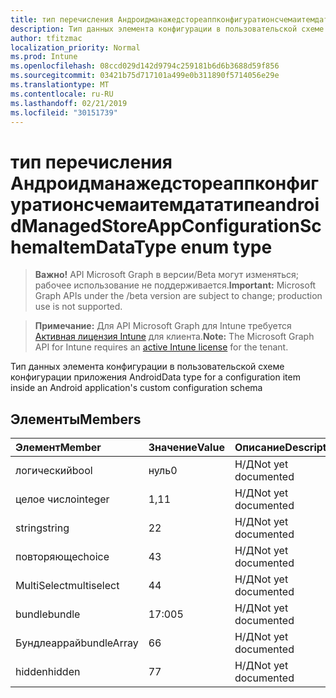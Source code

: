```yaml
---
title: тип перечисления Андроидманажедстореаппконфигуратионсчемаитемдататипе
description: Тип данных элемента конфигурации в пользовательской схеме конфигурации приложения Android
author: tfitzmac
localization_priority: Normal
ms.prod: Intune
ms.openlocfilehash: 08ccd029d142d9794c259181b6d6b3688d59f856
ms.sourcegitcommit: 03421b75d717101a499e0b311890f5714056e29e
ms.translationtype: MT
ms.contentlocale: ru-RU
ms.lasthandoff: 02/21/2019
ms.locfileid: "30151739"
---
```

# <a name="androidmanagedstoreappconfigurationschemaitemdatatype-enum-type"></a><span data-ttu-id="c6b61-103">тип перечисления Андроидманажедстореаппконфигуратионсчемаитемдататипе</span><span class="sxs-lookup"><span data-stu-id="c6b61-103">androidManagedStoreAppConfigurationSchemaItemDataType enum type</span></span>

> <span data-ttu-id="c6b61-104">**Важно!** API Microsoft Graph в версии/Beta могут изменяться; рабочее использование не поддерживается.</span><span class="sxs-lookup"><span data-stu-id="c6b61-104">**Important:** Microsoft Graph APIs under the /beta version are subject to change; production use is not supported.</span></span>

> <span data-ttu-id="c6b61-105">**Примечание:** Для API Microsoft Graph для Intune требуется [Активная лицензия Intune](https://go.microsoft.com/fwlink/?linkid=839381) для клиента.</span><span class="sxs-lookup"><span data-stu-id="c6b61-105">**Note:** The Microsoft Graph API for Intune requires an [active Intune license](https://go.microsoft.com/fwlink/?linkid=839381) for the tenant.</span></span>

<span data-ttu-id="c6b61-106">Тип данных элемента конфигурации в пользовательской схеме конфигурации приложения Android</span><span class="sxs-lookup"><span data-stu-id="c6b61-106">Data type for a configuration item inside an Android application's custom configuration schema</span></span>

## <a name="members"></a><span data-ttu-id="c6b61-107">Элементы</span><span class="sxs-lookup"><span data-stu-id="c6b61-107">Members</span></span>
|<span data-ttu-id="c6b61-108">Элемент</span><span class="sxs-lookup"><span data-stu-id="c6b61-108">Member</span></span>|<span data-ttu-id="c6b61-109">Значение</span><span class="sxs-lookup"><span data-stu-id="c6b61-109">Value</span></span>|<span data-ttu-id="c6b61-110">Описание</span><span class="sxs-lookup"><span data-stu-id="c6b61-110">Description</span></span>|
|:---|:---|:---|
|<span data-ttu-id="c6b61-111">логический</span><span class="sxs-lookup"><span data-stu-id="c6b61-111">bool</span></span>|<span data-ttu-id="c6b61-112">нуль</span><span class="sxs-lookup"><span data-stu-id="c6b61-112">0</span></span>|<span data-ttu-id="c6b61-113">Н/Д</span><span class="sxs-lookup"><span data-stu-id="c6b61-113">Not yet documented</span></span>|
|<span data-ttu-id="c6b61-114">целое число</span><span class="sxs-lookup"><span data-stu-id="c6b61-114">integer</span></span>|<span data-ttu-id="c6b61-115">1,1</span><span class="sxs-lookup"><span data-stu-id="c6b61-115">1</span></span>|<span data-ttu-id="c6b61-116">Н/Д</span><span class="sxs-lookup"><span data-stu-id="c6b61-116">Not yet documented</span></span>|
|<span data-ttu-id="c6b61-117">string</span><span class="sxs-lookup"><span data-stu-id="c6b61-117">string</span></span>|<span data-ttu-id="c6b61-118">2</span><span class="sxs-lookup"><span data-stu-id="c6b61-118">2</span></span>|<span data-ttu-id="c6b61-119">Н/Д</span><span class="sxs-lookup"><span data-stu-id="c6b61-119">Not yet documented</span></span>|
|<span data-ttu-id="c6b61-120">повторяюще</span><span class="sxs-lookup"><span data-stu-id="c6b61-120">choice</span></span>|<span data-ttu-id="c6b61-121">4</span><span class="sxs-lookup"><span data-stu-id="c6b61-121">3</span></span>|<span data-ttu-id="c6b61-122">Н/Д</span><span class="sxs-lookup"><span data-stu-id="c6b61-122">Not yet documented</span></span>|
|<span data-ttu-id="c6b61-123">MultiSelect</span><span class="sxs-lookup"><span data-stu-id="c6b61-123">multiselect</span></span>|<span data-ttu-id="c6b61-124">4</span><span class="sxs-lookup"><span data-stu-id="c6b61-124">4</span></span>|<span data-ttu-id="c6b61-125">Н/Д</span><span class="sxs-lookup"><span data-stu-id="c6b61-125">Not yet documented</span></span>|
|<span data-ttu-id="c6b61-126">bundle</span><span class="sxs-lookup"><span data-stu-id="c6b61-126">bundle</span></span>|<span data-ttu-id="c6b61-127">17:00</span><span class="sxs-lookup"><span data-stu-id="c6b61-127">5</span></span>|<span data-ttu-id="c6b61-128">Н/Д</span><span class="sxs-lookup"><span data-stu-id="c6b61-128">Not yet documented</span></span>|
|<span data-ttu-id="c6b61-129">Бундлеаррай</span><span class="sxs-lookup"><span data-stu-id="c6b61-129">bundleArray</span></span>|<span data-ttu-id="c6b61-130">6</span><span class="sxs-lookup"><span data-stu-id="c6b61-130">6</span></span>|<span data-ttu-id="c6b61-131">Н/Д</span><span class="sxs-lookup"><span data-stu-id="c6b61-131">Not yet documented</span></span>|
|<span data-ttu-id="c6b61-132">hidden</span><span class="sxs-lookup"><span data-stu-id="c6b61-132">hidden</span></span>|<span data-ttu-id="c6b61-133">7</span><span class="sxs-lookup"><span data-stu-id="c6b61-133">7</span></span>|<span data-ttu-id="c6b61-134">Н/Д</span><span class="sxs-lookup"><span data-stu-id="c6b61-134">Not yet documented</span></span>|




